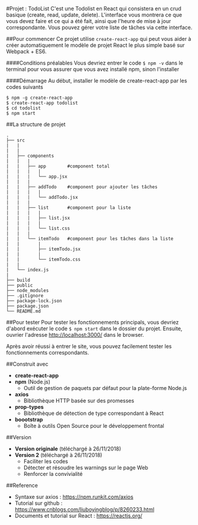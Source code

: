 #Projet : TodoList
C'est une Todolist en React qui consistera en un crud basique (create, read, update, delete). L'interface vous montrera ce que vous devez faire et ce qui a été fait, ainsi que l'heure de mise à jour correspondante. Vous pouvez gérer votre liste de tâches via cette interface.
  
##Pour commencer
Ce projet utilise `create-react-app` qui peut vous aider à créer automatiquement le modèle de projet React le plus simple basé sur Webpack + ES6.

####Conditions préalables
Vous devriez entrer le code `$ npm -v` dans le terminal pour vous assurer que vous avez installé npm, sinon l'installer


####Démarrage
Au début, installer le modèle de create-react-app par les codes suivants
````
$ npm -g create-react-app
$ create-react-app todolist
$ cd todolist
$ npm start
````

##La structure de projet
````
.
├── src                 
|   |   
|   |   
|   ├── components 
|   |   |   
|   |   ├── app        #component total         
|   |   |   |
|   |   |   └── app.jsx
|   |   |
|   |   ├── addTodo    #component pour ajouter les tâches
|   |   |   |
|   |   |   └── addTodo.jsx
|   |   |  
|   |   ├── list       #component pour la liste
|   |   |   |
|   |   |   ├── list.jsx
|   |   |   |
|   |   |   └── list.css
|   |   |
|   |   └── itemTodo   #component pour les tâches dans la liste 
|   |       |
|   |       ├── itemTodo.jsx
|   |       |
|   |       └── itemTodo.css
|   |   
|   └── index.js       
|      
├── build               
├── public
├── node_modules       
├── .gitignore      
├── package-lock.json
├── package.json        
└── README.md           

````

##Pour tester
Pour tester les fonctionnements principals, vous devriez d'abord exécuter le code `$ npm start` dans le dossier du projet. Ensuite, ouvrier l'adresse <http://localhost:3000/> dans le browser.
   
Après avoir réussi à entrer le site, vous pouvez facilement tester les fonctionnements correspondants.

##Construit avec
* **create-react-app**
* **npm** (Node.js)
    * Outil de gestion de paquets par défaut pour la plate-forme Node.js
* **axios** 
    * Bibliothèque HTTP basée sur des promesses
* **prop-types**
    * Bibliothèque de détection de type correspondant à React
* **boootstrap** 
    * Boîte à outils Open Source pour le développement frontal

##Version
* **Version originale** (téléchargé à 26/11/2018)
* **Version 2** (téléchargé à 26/11/2018)
    * Faciliter les codes
    * Détecter et résoudre les warnings sur le page Web
    * Renforcer la convivialité

##Reference
* Syntaxe sur axios : <https://npm.runkit.com/axios>
* Tutorial sur github : <https://www.cnblogs.com/liuboyingblog/p/8260233.html>
* Documents et tutorial sur React : <https://reactjs.org/>

